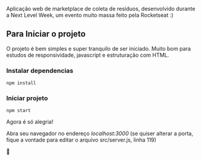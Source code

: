 Aplicação web de marketplace de coleta de resíduos, desenvolvido durante a Next Level Week, um evento muito massa feito pela Rocketseat :)

## Para Iniciar o projeto ##

O projeto é bem simples e super tranquilo de ser iniciado. Muito bom para estudos de responsividade, javascript e estruturação com HTML.

### Instalar dependencias

```shell
npm install
```


### Iniciar projeto

```shell
npm start
```

Agora é só alegria!

Abra seu navegador no endereço _localhost:3000_ (se quiser alterar a porta, fique a vontade para editar o arquivo src/server.js, linha 119)

👾
